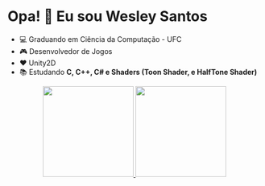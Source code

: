 # Opa! :call_me_hand: Eu sou Wesley Santos

- :computer: Graduando em Ciência da Computação - UFC
- :video_game: Desenvolvedor  de Jogos
- :hearts: Unity2D
- :books: Estudando **C, C++, C# e Shaders (Toon Shader, e HalfTone Shader)**

<div align="center">
  <a href="https://github.com/wesleysotnas64">
  <img height="180em" src="https://github-readme-stats.vercel.app/api?username=wesleysotnas64&show_icons=true&theme=dark&include_all_commits=true&count_private=true"/>
  <img height="180em" src="https://github-readme-stats.vercel.app/api/top-langs/?username=wesleysotnas64&layout=compact&langs_count=7&theme=dark"/>
</div>
